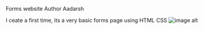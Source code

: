 Forms website
Author Aadarsh
<p> I ceate a first time, its a very basic forms page using HTML CSS </

![image alt](https://github.com/Aadarshkumarsingh8084/form/blob/dfa83c014043a5c620ca77c6bb43798570971f63/Screenshot%202025-03-23%20093313.png)






